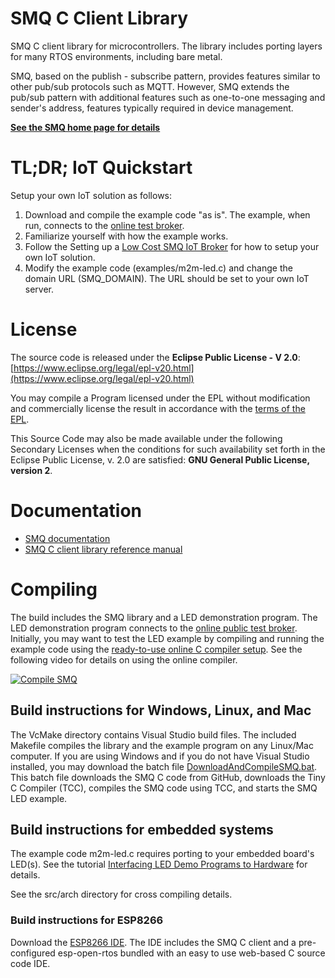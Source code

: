 # SMQ C Client Library

SMQ C client library for microcontrollers. The library includes porting layers for many RTOS environments, including bare metal.

SMQ, based on the publish - subscribe pattern, provides features similar to other pub/sub protocols such as MQTT. However, SMQ extends the pub/sub pattern with additional features such as one-to-one messaging and sender's address, features typically required in device management.

**[See the SMQ home page for details](https://realtimelogic.com/products/simplemq/)**


# TL;DR; IoT Quickstart

Setup your own IoT solution as follows:

1. Download and compile the example code "as is". The example, when run, connects to the [online test broker](https://simplemq.com/m2m-led/).
2. Familiarize yourself with how the example works.
3. Follow the Setting up a [Low Cost SMQ IoT Broker](https://makoserver.net/blog/2016/04/Setting-up-a-Low-Cost-SMQ-IoT-Broker) for how to setup your own IoT solution.
4. Modify the example code (examples/m2m-led.c) and change the domain URL (SMQ_DOMAIN). The URL should be set to your own IoT server.


# License

The source code is released under the **Eclipse Public License - V 2.0**: [https://www.eclipse.org/legal/epl-v20.html](https://www.eclipse.org/legal/epl-v20.html)

You may compile a Program licensed under the EPL without modification and commercially license the result in accordance with the [terms of the EPL](https://www.eclipse.org/legal/epl-2.0/faq.php).

This Source Code may also be made available under the following Secondary Licenses when the conditions for such availability set forth in the Eclipse Public License, v. 2.0 are satisfied: **GNU General Public License, version 2**.

# Documentation

* [SMQ documentation](https://realtimelogic.com/ba/doc/?url=SMQ.html)
* [SMQ C client library reference manual](https://realtimelogic.com/ba/doc/en/C/reference/html/group__SMQClient.html)


# Compiling

The build includes the SMQ library and a LED demonstration program. The LED demonstration program connects to the [online public test broker](https://realtimelogic.com/IoT-LED-Cluster.html). Initially, you may want to test the LED example by compiling and running the example code using the [ready-to-use online C compiler setup](https://repl.it/@RTL/SMQ-LED-Demo). See the following video for details on using the online compiler.

[![Compile SMQ](https://img.youtube.com/vi/qQ50565LN_M/0.jpg)](https://www.youtube.com/watch?v=qQ50565LN_M)


## Build instructions for Windows, Linux, and Mac

The VcMake directory contains Visual Studio build files. The included Makefile compiles the library and the example program on any Linux/Mac computer. If you are using Windows and if you do not have Visual Studio installed, you may download the batch file [DownloadAndCompileSMQ.bat](https://realtimelogic.com/downloads/SMQ/DownloadAndCompileSMQ.bat). This batch file downloads the SMQ C code from GitHub, downloads the Tiny C Compiler (TCC), compiles the SMQ code using TCC, and starts the SMQ LED example.


## Build instructions for embedded systems

The example code m2m-led.c requires porting to your embedded board's LED(s). See the tutorial [Interfacing LED Demo Programs to Hardware](https://realtimelogic.com/ba/doc/en/C/shark/md_md_Examples.html#LedDemo) for details.

See the src/arch directory for cross compiling details.

### Build instructions for ESP8266

Download the [ESP8266 IDE](https://realtimelogic.com/downloads/sharkssl/ESP8266/). The IDE includes the SMQ C client and a pre-configured esp-open-rtos bundled with an easy to use web-based C source code IDE.
